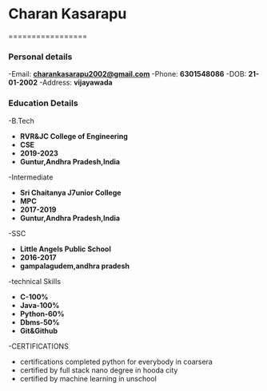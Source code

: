 # Charan Kasarapu
=================
### Personal details
 -Email: **charankasarapu2002@gmail.com**
 -Phone: **6301548086**
 -DOB: **21-01-2002**
 -Address: **vijayawada**

### Education Details
-B.Tech
 - **RVR&JC College of Engineering**
 - **CSE**
 - **2019-2023**
 - **Guntur,Andhra Pradesh,India**
 
-Intermediate
 - **Sri Chaitanya J7unior College**
 - **MPC**
 - **2017-2019**
 - **Guntur,Andhra Pradesh,India**
 
-SSC
 - **Little Angels Public School**
 - **2016-2017**
 - **gampalagudem,andhra pradesh**

-technical Skills
 - **C-100%**
 - **Java-100%**
 - **Python-60%**
 - **Dbms-50%**
 - **Git&Github**

-CERTIFICATIONS
 - certifications completed python for everybody in coarsera
 - certified by full stack nano degree in hooda city
 - certified by machine learning in unschool
